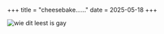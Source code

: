 +++
title = "cheesebake......"
date = 2025-05-18
+++

![wie dit leest is gay](https://cdn.betterttv.net/emote/60477a2f306b602acc599abf/1x.webp)
